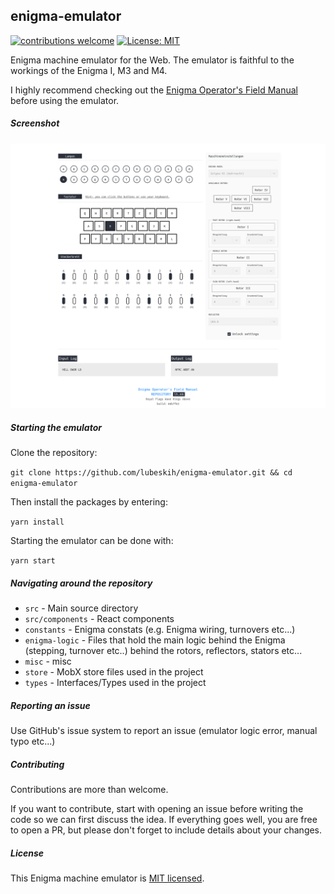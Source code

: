 ## enigma-emulator

[![contributions welcome](https://img.shields.io/badge/contributions-welcome-brightgreen.svg?style=flat)]()
[![License: MIT](https://img.shields.io/badge/License-MIT-yellow.svg)](https://github.com/hfour/envaridator/blob/master/LICENSE.md)

Enigma machine emulator for the Web. The emulator is faithful to the workings of the Enigma I, M3 and M4.

I highly recommend checking out the [Enigma Operator's Field Manual](https://github.com/lubeskih/enigma-simulator/blob/master/docs/EOFM.md) before using the emulator.

##### Screenshot

![Enigma](src/misc/ss.png)

##### Starting the emulator

Clone the repository:

`git clone https://github.com/lubeskih/enigma-emulator.git && cd enigma-emulator`

Then install the packages by entering:

`yarn install`

Starting the emulator can be done with:

`yarn start`

##### Navigating around the repository

- `src` - Main source directory
- `src/components` - React components
- `constants` - Enigma constats (e.g. Enigma wiring, turnovers etc...)
- `enigma-logic` - Files that hold the main logic behind the Enigma (stepping, turnover etc..) behind the rotors, reflectors, stators etc...
- `misc` - misc
- `store` - MobX store files used in the project
- `types` - Interfaces/Types used in the project

##### Reporting an issue

Use GitHub's issue system to report an issue (emulator logic error, manual typo etc...)

##### Contributing

Contributions are more than welcome.

If you want to contribute, start with opening an issue before writing the code so we can first discuss the idea. If everything goes well, you are free to open a PR, but please don't forget to include details about your changes.

##### License

This Enigma machine emulator is [MIT licensed](https://github.com/lubeskih/enigma-emulator/blob/master/LICENSE.md).
